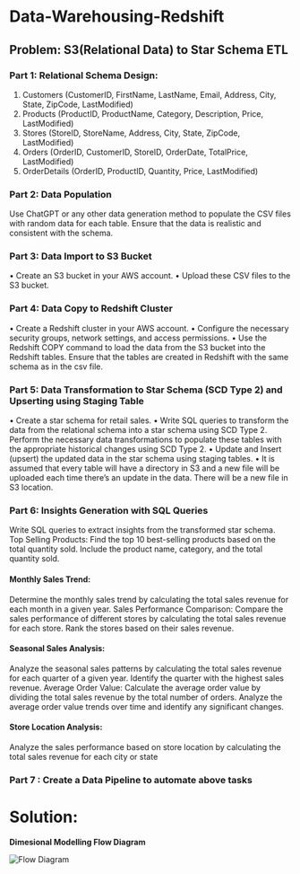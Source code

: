 # Data-Warehousing-Redshift

## Problem: S3(Relational Data) to Star Schema ETL
### Part 1: Relational Schema Design:
1.	Customers (CustomerID, FirstName, LastName, Email, Address, City, State, ZipCode, LastModified)
2.	Products (ProductID, ProductName, Category, Description, Price, LastModified)
3.	Stores (StoreID, StoreName, Address, City, State, ZipCode, LastModified)
4.	Orders (OrderID, CustomerID, StoreID, OrderDate, TotalPrice, LastModified)
5.	OrderDetails (OrderID, ProductID, Quantity, Price, LastModified)

### Part 2: Data Population
Use ChatGPT or any other data generation method to populate the CSV files with random data for each table. Ensure that the data is realistic and consistent with the schema.

### Part 3: Data Import to S3 Bucket
•	Create an S3 bucket in your AWS account.
•	Upload these CSV files to the S3 bucket.

### Part 4: Data Copy to Redshift Cluster
•	Create a Redshift cluster in your AWS account.
•	Configure the necessary security groups, network settings, and access permissions.
•	Use the Redshift COPY command to load the data from the S3 bucket into the Redshift tables. Ensure that the tables are created in Redshift with the same schema as in the csv file.

### Part 5: Data Transformation to Star Schema (SCD Type 2) and Upserting using Staging Table
•	Create a star schema for retail sales.
•	Write SQL queries to transform the data from the relational schema into a star schema using SCD Type 2. Perform the necessary data transformations to populate these tables with the appropriate historical changes using SCD Type 2.
•	Update and Insert (upsert) the updated data in the star schema using staging tables. 
•	It is assumed that every table will have a directory in S3 and a new file will be uploaded each time there’s an update in the data. There will be a new file in S3 location. 


### Part 6: Insights Generation with SQL Queries
Write SQL queries to extract insights from the transformed star schema.
Top Selling Products:
Find the top 10 best-selling products based on the total quantity sold. Include the product name, category, and the total quantity sold.

#### Monthly Sales Trend:
Determine the monthly sales trend by calculating the total sales revenue for each month in a given year. 
Sales Performance Comparison:
Compare the sales performance of different stores by calculating the total sales revenue for each store. Rank the stores based on their sales revenue.

#### Seasonal Sales Analysis:
Analyze the seasonal sales patterns by calculating the total sales revenue for each quarter of a given year. Identify the quarter with the highest sales revenue.
Average Order Value:
Calculate the average order value by dividing the total sales revenue by the total number of orders. Analyze the average order value trends over time and identify any significant changes.

#### Store Location Analysis:
Analyze the sales performance based on store location by calculating the total sales revenue for each city or state

### Part 7 : Create a Data Pipeline to automate above tasks 



# Solution:

**Dimesional Modelling Flow Diagram**


![Flow Diagram](https://github.com/SaadAhmedWaqar/Data-Warehousing-Redshift/assets/105427072/12932ef0-4a52-4c31-a190-910439385980)




